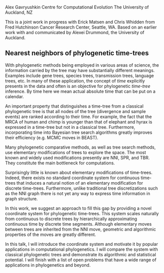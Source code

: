 Alex Gavryushkin
Centre for Computational Evolution
The University of Auckland, NZ

This is a joint work in progress with Erick Matsen and Chris Whidden from Fred Hutchinson Cancer Research Center, Seattle, WA.
Based on an earlier work with and communicated by Alexei Drummond, the University of Auckland.


## Nearest neighbors of phylogenetic time-trees

With phylogenetic methods being employed in various areas of science, the information carried by the tree may have substantially different meanings.
Examples include gene trees, species trees, transmission trees, language trees, etc.
In many of these application, the concept of *time* explicitly presents in the data and often is an objective for phylogenetic *time-tree* inference.
By time here we mean actual absolute time that can be put on a calendar.

An important property that distinguishes a time-tree from a classical phylogenetic tree is that all nodes of the tree (divergence and sample events) are ranked according to their time.
For example, the fact that the MRCA of human and chimp is younger than that of elephant and hyrax is expressed in a time-tree but not in a classical tree.
Furthermore, incorporating time into Bayesian tree search algorithms greatly improves their efficiency (e.g. MCMC moves in BEAST).

Many phylogenetic comparative methods, as well as tree search methods, use elementary modifications of trees to explore the space.
The most known and widely used modifications presently are NNI, SPR, and TBR.
They constitute the main bottleneck for computations.

Surprisingly little is known about elementary modifications of time-trees.
Indeed, there exists no standard coordinate system for continuous time-trees that induces a natural notion of an elementary modification for discrete time-trees.
Furthermore, unlike traditional tree discretizations such as the NNI graph there is not yet any way to express time information in graph structure.

In this work, we suggest an approach to fill this gap by providing a novel coordinate system for phylogenetic time-trees.
This system scales naturally from continuous to discrete trees by hierarchically approximating continuous time by discrete time segments.
Although elementary moves between trees are inherited from the NNI move, geometric and algorithmic properties of the moves are greatly different.

In this talk, I will introduce the coordinate system and motivate it by popular applications in computational phylogenetics.
I will compare the system with classical phylogenetic trees and demonstrate its algorithmic and statistical potential.
I will finish with a list of open problems that have a wide range of applications in phylogenetics and beyond.


